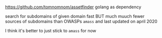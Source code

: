 https://github.com/tomnomnom/assetfinder
golang as dependency

search for subdomains of given domain
fast BUT much muuch fewer sources of subdomains than OWASPs `amass` and last updated on april 2020

I think it's better to just stick to `amass` for now